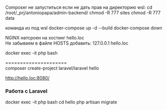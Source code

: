 Composer не запуститься если не дать прав на директорию
wsl:
cd /root/_prj/antoniopapa/admin-backend/
chmod -R 777 sites
chmod -R 777 data

команда из под wsl
docker-compose up -d --build
docker-compose down

NGINX натсроен на хостинг hello.loc  
Не забываем в файле HOSTS добавить:
127.0.0.1 hello.loc


docker exec -it php bash

=====================  
composer create-project laravel/laravel hello

http://hello.loc:8080/ 

### Работа с Laravel
docker exec -it php bash
cd hello
php artisan migrate